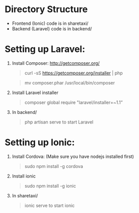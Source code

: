 # Directory Structure
- Frontend (Ionic) code is in sharetaxi/
- Backend (Laravel) code is in backend/

# Setting up Laravel:
1. Install Composer: http://getcomposer.org/
     > curl -sS https://getcomposer.org/installer | php

     > mv composer.phar /usr/local/bin/composer

2. Install Laravel installer
    > composer global require "laravel/installer=~1.1”

3. In backend/
   > php artisan serve to start Laravel 

# Setting up Ionic:
1. Install Cordova: (Make sure you have nodejs installed first)
    >sudo npm install -g cordova
2. Install ionic
    >sudo npm install -g ionic

3. In sharetaxi/ 
    > ionic serve to start ionic